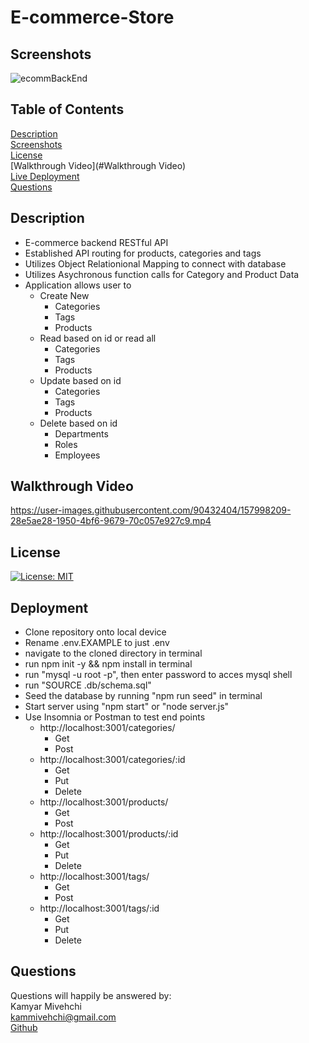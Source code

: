 # E-commerce-Store

## Screenshots
![ecommBackEnd](https://user-images.githubusercontent.com/90432404/157997450-777aefa9-71ad-4a6f-affd-fbee0135afe4.gif)

## Table of Contents
 [Description](#Description)
 <br>
 [Screenshots](#Screenshots)
 <br>
 [License](#license)
 <br>
 [Walkthrough Video](#Walkthrough Video)
 <br>
 [Live Deployment](#Deployment)
 <br>
 [Questions](#questions)
 
 
 
 ## Description
 + E-commerce backend RESTful API
 + Established API routing for products, categories and tags
 + Utilizes Object Relationional Mapping to connect with database
 + Utilizes Asychronous function calls for Category and Product Data
 + Application allows user to
   + Create New
     + Categories
     + Tags
     + Products
   + Read based on id or read all
     + Categories
     + Tags
     + Products
   + Update based on id
     + Categories
     + Tags
     + Products
   + Delete based on id
     + Departments
     + Roles
     + Employees
 
 ## Walkthrough Video


https://user-images.githubusercontent.com/90432404/157998209-28e5ae28-1950-4bf6-9679-70c057e927c9.mp4



## License 
[![License: MIT](https://img.shields.io/badge/License-MIT-yellow.svg)](https://opensource.org/licenses/MIT)


## Deployment
- Clone repository onto local device
- Rename .env.EXAMPLE to just .env
- navigate to the cloned directory in terminal
- run npm init -y && npm install in terminal
- run "mysql -u root -p", then enter password to acces mysql shell
- run "SOURCE .db/schema.sql"
- Seed the database by running "npm run seed" in terminal
- Start server using "npm start" or "node server.js"
- Use Insomnia or Postman to test end points
  + http://localhost:3001/categories/
    + Get
    + Post
  + http://localhost:3001/categories/:id
    + Get
    + Put
    + Delete
  + http://localhost:3001/products/
    + Get
    + Post
  + http://localhost:3001/products/:id
    + Get
    + Put
    + Delete
  + http://localhost:3001/tags/
    + Get
    + Post
  + http://localhost:3001/tags/:id
    + Get
    + Put
    + Delete
## Questions

Questions will happily be answered by:
<br>
Kamyar Mivehchi
<br>
[kammivehchi@gmail.com](mailto:kammivehchi@gmail.com)
<br>
[Github](https://github.com/Kam-Mivehchi)
